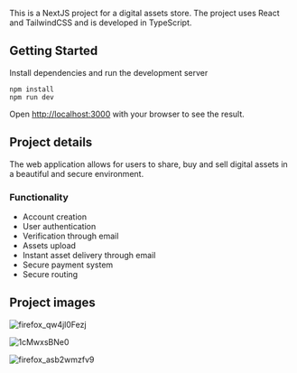 This is a NextJS project for a digital assets store. The project uses React and TailwindCSS and is developed in TypeScript.

## Getting Started

Install dependencies and run the development server
```
npm install
npm run dev
```
Open [http://localhost:3000](http://localhost:3000) with your browser to see the result.

## Project details
The web application allows for users to share, buy and sell digital assets in a beautiful and secure environment.

### Functionality
- Account creation
- User authentication
- Verification through email
- Assets upload
- Instant asset delivery through email
- Secure payment system
- Secure routing


## Project images
![firefox_qw4jl0Fezj](https://github.com/danzin/digitalstore/assets/8279984/177d8ce7-3046-4108-8b64-667ba58e7a58)

![1cMwxsBNe0](https://github.com/danzin/digitalstore/assets/8279984/3c404e70-60aa-465c-a49f-c89ce9d9fafb)

![firefox_asb2wmzfv9](https://github.com/danzin/digitalstore/assets/8279984/8cde18cc-d08a-4ffa-857a-9b6f3768977b)
